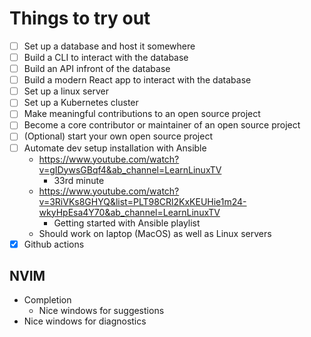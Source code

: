 # Things to try out

 - [ ] Set up a database and host it somewhere
 - [ ] Build a CLI to interact with the database
 - [ ] Build an API infront of the database
 - [ ] Build a modern React app to interact with the database
 - [ ] Set up a linux server
 - [ ] Set up a Kubernetes cluster
 - [ ] Make meaningful contributions to an open source project
 - [ ] Become a core contributor or maintainer of an open source project
 - [ ] (Optional) start your own open source project
 - [ ] Automate dev setup installation with Ansible
   - https://www.youtube.com/watch?v=gIDywsGBqf4&ab_channel=LearnLinuxTV
     - 33rd minute
   - https://www.youtube.com/watch?v=3RiVKs8GHYQ&list=PLT98CRl2KxKEUHie1m24-wkyHpEsa4Y70&ab_channel=LearnLinuxTV
     - Getting started with Ansible playlist
   - Should work on laptop (MacOS) as well as Linux servers
- [x] Github actions

## NVIM
- Completion
  - Nice windows for suggestions
- Nice windows for diagnostics
